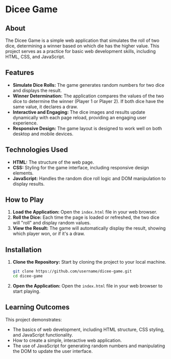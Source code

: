 # Dicee Game

## About

The Dicee Game is a simple web application that simulates the roll of two dice, determining a winner based on which die has the higher value. This project serves as a practice for basic web development skills, including HTML, CSS, and JavaScript.

## Features

- **Simulate Dice Rolls:** The game generates random numbers for two dice and displays the result.
- **Winner Determination:** The application compares the values of the two dice to determine the winner (Player 1 or Player 2). If both dice have the same value, it declares a draw.
- **Interactive and Engaging:** The dice images and results update dynamically with each page reload, providing an engaging user experience.
- **Responsive Design:** The game layout is designed to work well on both desktop and mobile devices.

## Technologies Used

- **HTML:** The structure of the web page.
- **CSS:** Styling for the game interface, including responsive design elements.
- **JavaScript:** Handles the random dice roll logic and DOM manipulation to display results.

## How to Play

1. **Load the Application:** Open the `index.html` file in your web browser.
2. **Roll the Dice:** Each time the page is loaded or refreshed, the two dice will "roll" and display random values.
3. **View the Result:** The game will automatically display the result, showing which player won, or if it's a draw.

## Installation

1. **Clone the Repository:** Start by cloning the project to your local machine.

    ```bash
    git clone https://github.com/username/dicee-game.git
    cd dicee-game
    ```

2. **Open the Application:** Open the `index.html` file in your web browser to start playing.


## Learning Outcomes

This project demonstrates:

- The basics of web development, including HTML structure, CSS styling, and JavaScript functionality.
- How to create a simple, interactive web application.
- The use of JavaScript for generating random numbers and manipulating the DOM to update the user interface.


